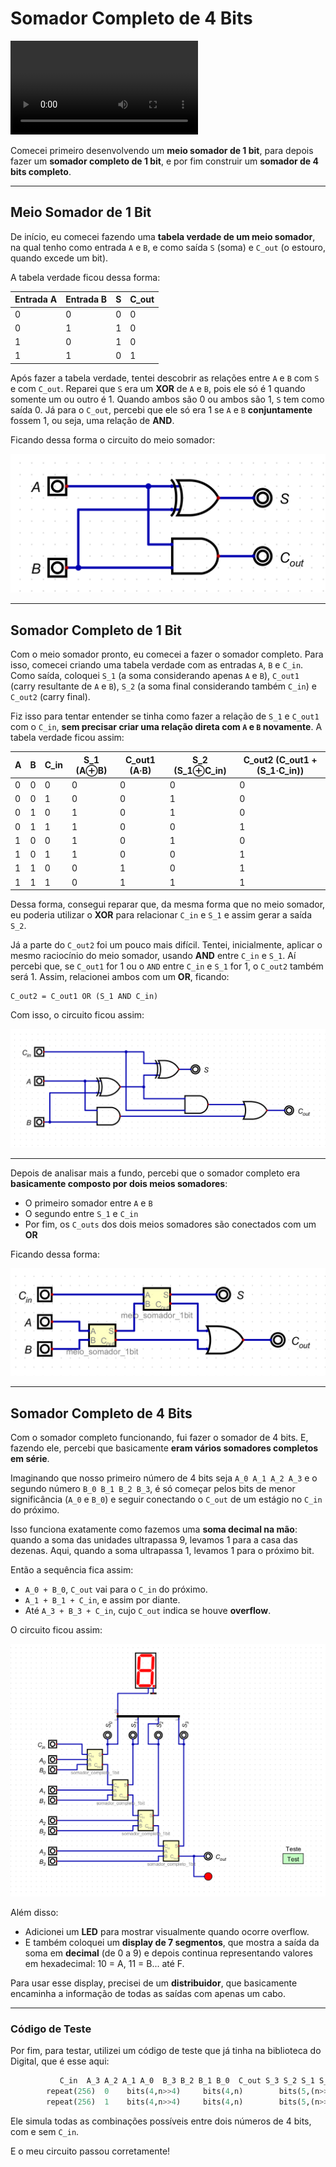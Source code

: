 # Somador Completo de 4 Bits
![Explicação em video](/assets/explicação.mp4)

Comecei primeiro desenvolvendo um **meio somador de 1 bit**, para depois fazer um **somador completo de 1 bit**, e por fim construir um **somador de 4 bits completo**.

---

## Meio Somador de 1 Bit

De início, eu comecei fazendo uma **tabela verdade de um meio somador**, na qual tenho como entrada `A` e `B`, e como saída `S` (soma) e `C_out` (o estouro, quando excede um bit).

A tabela verdade ficou dessa forma:

| Entrada A | Entrada B | S | C_out |
|-----------|-----------|---|--------|
|     0     |     0     | 0 |   0    |
|     0     |     1     | 1 |   0    |
|     1     |     0     | 1 |   0    |
|     1     |     1     | 0 |   1    |

Após fazer a tabela verdade, tentei descobrir as relações entre `A` e `B` com `S` e com `C_out`. Reparei que `S` era um **XOR** de `A` e `B`, pois ele só é 1 quando somente um ou outro é 1. Quando ambos são 0 ou ambos são 1, `S` tem como saída 0. Já para o `C_out`, percebi que ele só era 1 se `A` e `B` **conjuntamente** fossem 1, ou seja, uma relação de **AND**.

Ficando dessa forma o circuito do meio somador:

![Meio Somador](/assets/meio_somador.png)

---

## Somador Completo de 1 Bit

Com o meio somador pronto, eu comecei a fazer o somador completo. Para isso, comecei criando uma tabela verdade com as entradas `A`, `B` e `C_in`. Como saída, coloquei `S_1` (a soma considerando apenas `A` e `B`), `C_out1` (carry resultante de `A` e `B`), `S_2` (a soma final considerando também `C_in`) e `C_out2` (carry final).

Fiz isso para tentar entender se tinha como fazer a relação de `S_1` e `C_out1` com o `C_in`, **sem precisar criar uma relação direta com `A` e `B` novamente**. A tabela verdade ficou assim:

| A | B | C_in | S_1 (A⊕B) | C_out1 (A·B) | S_2 (S_1⊕C_in) | C_out2 (C_out1 + (S_1·C_in)) |
|---|---|-------|-------------|---------------|------------------|------------------------------|
| 0 | 0 |   0   |     0       |      0        |        0         |             0                |
| 0 | 0 |   1   |     0       |      0        |        1         |             0                |
| 0 | 1 |   0   |     1       |      0        |        1         |             0                |
| 0 | 1 |   1   |     1       |      0        |        0         |             1                |
| 1 | 0 |   0   |     1       |      0        |        1         |             0                |
| 1 | 0 |   1   |     1       |      0        |        0         |             1                |
| 1 | 1 |   0   |     0       |      1        |        0         |             1                |
| 1 | 1 |   1   |     0       |      1        |        1         |             1                |

Dessa forma, consegui reparar que, da mesma forma que no meio somador, eu poderia utilizar o **XOR** para relacionar `C_in` e `S_1` e assim gerar a saída `S_2`.

Já a parte do `C_out2` foi um pouco mais difícil. Tentei, inicialmente, aplicar o mesmo raciocínio do meio somador, usando **AND** entre `C_in` e `S_1`. Aí percebi que, se `C_out1` for 1 ou o `AND` entre `C_in` e `S_1` for 1, o `C_out2` também será 1. Assim, relacionei ambos com um **OR**, ficando:

```
C_out2 = C_out1 OR (S_1 AND C_in)
```

Com isso, o circuito ficou assim:

![Somador Completo](/assets/somador_completo_1bit.png)

---

Depois de analisar mais a fundo, percebi que o somador completo era **basicamente composto por dois meios somadores**:

- O primeiro somador entre `A` e `B`
- O segundo entre `S_1` e `C_in`
- Por fim, os `C_outs` dos dois meios somadores são conectados com um **OR**

Ficando dessa forma:

![Somador Completo usando meio somador](/assets/somador_completo_1bit_meio_somador.png)

---

## Somador Completo de 4 Bits

Com o somador completo funcionando, fui fazer o somador de 4 bits. E, fazendo ele, percebi que basicamente **eram vários somadores completos em série**.

Imaginando que nosso primeiro número de 4 bits seja `A_0 A_1 A_2 A_3` e o segundo número `B_0 B_1 B_2 B_3`, é só começar pelos bits de menor significância (`A_0` e `B_0`) e seguir conectando o `C_out` de um estágio no `C_in` do próximo.

Isso funciona exatamente como fazemos uma **soma decimal na mão**: quando a soma das unidades ultrapassa 9, levamos 1 para a casa das dezenas. Aqui, quando a soma ultrapassa 1, levamos 1 para o próximo bit.

Então a sequência fica assim:

- `A_0 + B_0`, `C_out` vai para o `C_in` do próximo.
- `A_1 + B_1 + C_in`, e assim por diante.
- Até `A_3 + B_3 + C_in`, cujo `C_out` indica se houve **overflow**.

O circuito ficou assim:

![Somador 4 Bits](/assets/somador_4bits.png)

Além disso:

- Adicionei um **LED** para mostrar visualmente quando ocorre overflow.
- E também coloquei um **display de 7 segmentos**, que mostra a saída da soma em **decimal** (de 0 a 9) e depois continua representando valores em hexadecimal: 10 = A, 11 = B... até F.

Para usar esse display, precisei de um **distribuidor**, que basicamente encaminha a informação de todas as saídas com apenas um cabo.

---

### Código de Teste

Por fim, para testar, utilizei um código de teste que já tinha na biblioteca do Digital, que é esse aqui:

```python
           C_in  A_3 A_2 A_1 A_0  B_3 B_2 B_1 B_0  C_out S_3 S_2 S_1 S_0
        repeat(256)  0    bits(4,n>>4)     bits(4,n)        bits(5,(n>>4)+(n&15))
        repeat(256)  1    bits(4,n>>4)     bits(4,n)        bits(5,(n>>4)+(n&15)+1)
```

Ele simula todas as combinações possíveis entre dois números de 4 bits, com e sem `C_in`.

E o meu circuito passou corretamente!
